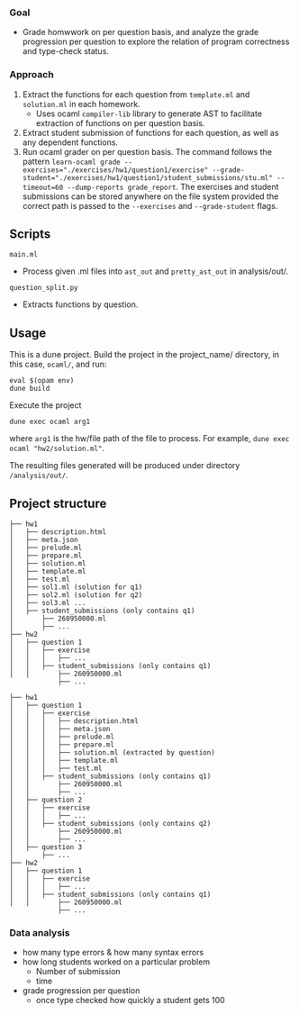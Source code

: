### Goal
- Grade homwwork on per question basis, and analyze the grade progression per question to explore the relation of program correctness and type-check status.

### Approach
1. Extract the functions for each question from `template.ml` and `solution.ml` in each homework.
   - Uses ocaml `compiler-lib` library to generate AST to facilitate extraction of functions on per question basis.
2. Extract student submission of functions for each question, as well as any dependent functions.
3. Run ocaml grader on per question basis. The command follows the pattern `learn-ocaml grade --exercises="./exercises/hw1/question1/exercise" --grade-student="./exercises/hw1/question1/student_submissions/stu.ml" --timeout=60 --dump-reports grade_report`. The exercises and student submissions can be stored anywhere on the file system provided the correct path is passed to the `--exercises` and `--grade-student` flags.

## Scripts
`main.ml`
- Process given .ml files into `ast_out` and `pretty_ast_out` in analysis/out/.

`question_split.py`
- Extracts functions by question.


## Usage
This is a dune project. Build the project in the project_name/ directory, in this case, `ocaml/`, and run:
```
eval $(opam env)
dune build
```
Execute the project
```
dune exec ocaml arg1
```
where `arg1` is the hw/file path of the file to process. For example, `dune exec ocaml "hw2/solution.ml"`.

The resulting files generated will be produced under directory `/analysis/out/`.

## Project structure
```
├── hw1
│   ├── description.html
│   ├── meta.json
│   ├── prelude.ml
│   ├── prepare.ml
│   ├── solution.ml
│   ├── template.ml
│   ├── test.ml
│   ├── sol1.ml (solution for q1)
│   ├── sol2.ml (solution for q2)
│   ├── sol3.ml ...
│   ├── student_submissions (only contains q1)
│       ├── 260950000.ml
│       ├── ...
├── hw2
│   ├── question 1
│   │   ├── exercise
│   │   │   ├── ...
│   │   ├── student_submissions (only contains q1)
│   │       ├── 260950000.ml
            ├── ...
```
```
├── hw1
│   ├── question 1
│   │   ├── exercise
│   │   │   ├── description.html
│   │   │   ├── meta.json
│   │   │   ├── prelude.ml
│   │   │   ├── prepare.ml
│   │   │   ├── solution.ml (extracted by question)
│   │   │   ├── template.ml
│   │   │   ├── test.ml
│   │   ├── student_submissions (only contains q1)
│   │       ├── 260950000.ml
│   │       ├── ...
│   ├── question 2
│   │   ├── exercise
│   │   │   ├── ...
│   │   ├── student_submissions (only contains q2)
│   │       ├── 260950000.ml
│   │       ├── ...
│   ├── question 3
│       ├── ...
├── hw2
│   ├── question 1
│   │   ├── exercise
│   │   │   ├── ...
│   │   ├── student_submissions (only contains q1)
│   │       ├── 260950000.ml
            ├── ...
```


### Data analysis
- how many type errors & how many syntax errors
- how long students worked on a particular problem
   - Number of submission
   - time
- grade progression per question
  - once type checked how quickly a student gets 100
